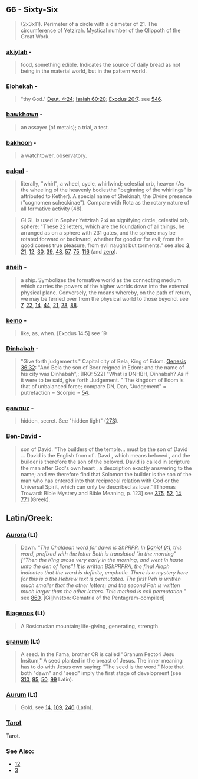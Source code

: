 ## 66 - Sixty-Six
> (2x3x11). Perimeter of a circle with a diameter of 21. The circumference of Yetzirah. Mystical number of the Qlippoth of the Great Work.

### [akiylah](/keys/AKILH) - 
> food, something edible. Indicates the source of daily bread as not being in the material world, but in the pattern world.

### [Elohekah](/keys/ALHIK) - 
> "thy God." [Deut. 4:24](http://biblehub.com//.htm); [Isaiah 60:20](http://biblehub.com//.htm); [Exodus 20:7](http://biblehub.com//.htm). see [546](546).

### [bawkhown](/keys/BChVN) - 
> an assayer (of metals); a trial, a test.

### [bakhoon](/keys/BChVN) - 
> a watchtower, observatory.

### [galgal](/keys/GLGL) - 
> literally, "whirl", a wheel, cycle, whirlwind; celestial orb, heaven (As the wheeling of the heavenly bodiesthe "beginning of the whirlings" is attributed to Kether). A special name of Shekinah, the Divine presence ("cognomen scheckinae"). Compare with Rota as the rotary nature of all formative activity (48).

> GLGL is used in Sepher Yetzirah 2:4 as signifying circle, celestial orb, sphere: "These 22 letters, which are the foundation of all things, he arranged as on a sphere with 231 gates, and the sphere may be rotated forward or backward, whether for good or for evil; from the good comes true pleasure, from evil naught but torments." see also [3](3), [21](21), [12](12), [30](30), [39](39), [48](48), [57](57), [75](75), [116](116) (and [zero](0)).

### [aneih](/keys/ANIH) - 
> a ship. Symbolizes the formative world as the connecting medium which carries the powers of the higher worlds down into the external physical plane. Conversely, the means whereby, on the path of return, we may be ferried over from the physical world to those beyond. see [7](7), [22](22), [14](14), [44](44), [21](21), [28](28), [88](88).

### [kemo](/keys/KMV) - 
> like, as, when. [Exodus 14:5] see 19

### [Dinhabah](/keys/DNHBH) - 
> "Give forth judgements." Capital city of Bela, King of Edom. [Genesis 36:32](http://biblehub.com//.htm): "And Bela the son of Beor reigned in Edom: and the name of his city was Dinhabah",; [IRQ: 522] "What is DNHBH, Dinhabah? As if it were to be said, give forth Judgement. " The kingdom of Edom is that of unbalanced force; compare DN, Dan, "Judgement" = putrefaction = Scorpio = [54](54).

### [gawnuz](/keys/GNVZ) - 
> hidden, secret. See "hidden light" ([273](273)).

### [Ben-David](/keys/BN-DVD) - 
> son of David. "The builders of the temple... must be the son of David ... David is the English from of.. Davd , which means beloved , and the builder is therefore the son of the beloved. David is called in scripture the man after God's own heart , a description exactly answering to the name; and we therefore find that Solomon the builder is the son of the man who has entered into that reciprocal relation with God or the Universal Spirit, which can only be described as love." [Thomas Troward: Bible Mystery and Bible Meaning, p. 123] see [375](375), [52](52), [14](14), [771](771) (Greek).

## Latin/Greek:

### [Aurora](/latin?word=Aurora) (Lt)
> Dawn. *"The Chaldean word for dawn is ShPRPR. In [Daniel 6:1](http://biblehub.com//.htm), this word, prefixed with the letter Beth is translated "in the morning" ["Then the King arose very early in the morning, and went in haste unto the den of lions"] It is written BShPRPRA, the final Aleph indicates that the word is definite, emphatic. There is a mystery here for this is a the Hebrew text is permutated. The first Peh is written much smaller that the other letters; and the second Peh is written much larger than the other letters. This method is call permutation."* see [860](860). [Giljhnston: Gematria of the Pentagram-compiled]

### [Biagenos](/latin?word=Biagenos) (Lt)
> A Rosicrucian mountain; life-giving, generating, strength.

### [granum](/latin?word=granum) (Lt)
> A seed. In the Fama, brother CR is called "Granum Pectori Jesu Insitum," A seed planted in the breast of Jesus. The inner meaning has to do with Jesus own saying: "The seed is the word." Note that both "dawn" and "seed" imply the first stage of development (see [310](310), [95](95), [50](50), [99](99) Latin).

### [Aurum](/latin?word=Aurum) (Lt)
> Gold. see [14](14), [109](109), [246](246) (Latin).

### [Tarot](/latin?word=tarot)
Tarot.

### See Also:

- [12](12)
- [3](3)
